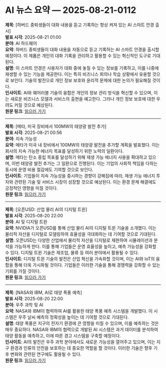 # AI 뉴스 요약 — 2025-08-21-0112

**제목**: [하버드 중퇴생들이 대화 내용을 듣고 기록하는 항상 켜져 있는 AI 스마트 안경 출시]  
**발표 시각**: 2025-08-21 01:00  
**분야**: AI 하드웨어  
**요약**: 하버드 중퇴생들이 대화 내용을 자동으로 듣고 기록하는 AI 스마트 안경을 출시할 예정이다. 이 제품은 개인의 대화 기록을 관리하고 활용할 수 있는 혁신적인 도구로 기대된다.  
**설명**: 이 스마트 안경은 사용자가 대화 중에 놓칠 수 있는 정보를 기록하고, 이를 나중에 재생할 수 있는 기능을 제공한다. 이는 특히 비즈니스 회의나 학습 상황에서 유용할 것으로 보인다. 기술의 발전으로 개인 정보 보호와 윤리적 문제에 대한 논의가 필요해질 것이다.  
**인사이트**: AI와 웨어러블 기술의 융합은 개인의 정보 관리 방식을 혁신할 수 있으며, 이는 새로운 비즈니스 모델과 서비스의 출현을 예고한다. 그러나 개인 정보 보호에 대한 우려도 커질 것으로 예상된다.  
**원문 링크**: [읽으러 가기](https://techcrunch.com/2025/08/20/harvard-dropouts-to-launch-always-on-ai-smart-glasses-that-listen-and-record-every-conversation/)

---

**제목**: [메타, 미국 장비에서 100MW의 태양광 발전 추가]  
**발표 시각**: 2025-08-21 00:56  
**분야**: 지속 가능성  
**요약**: 메타가 미국 내 장비에서 100MW의 태양광 발전을 추가할 계획을 발표했다. 이는 회사의 지속 가능한 에너지 목표를 달성하기 위한 노력의 일환이다.  
**설명**: 메타는 탄소 중립 목표를 달성하기 위해 재생 가능 에너지 사용을 확대하고 있으며, 이번 태양광 발전 추가는 그 일환으로 진행된다. 이는 기업의 사회적 책임을 다하는 동시에 운영 비용 절감에도 기여할 것으로 보인다.  
**인사이트**: 기업들이 지속 가능성을 중시하는 경향이 강해짐에 따라, 재생 가능 에너지 투자와 관련된 기술 및 서비스 시장이 성장할 것으로 예상된다. 이는 환경 문제 해결에도 긍정적인 영향을 미칠 것이다.  
**원문 링크**: [읽으러 가기](https://techcrunch.com/2025/08/20/meta-to-add-100-mw-of-solar-power-from-u-s-gear/)

---

**제목**: [오픈USD: 산업 물리 AI의 디지털 트윈]  
**발표 시각**: 2025-08-20 22:00  
**분야**: AI 및 디지털 트윈  
**요약**: NVIDIA가 오픈USD를 통해 산업 물리 AI의 디지털 트윈 기술을 소개했다. 이는 물리적 자산을 디지털로 모델링하여 효율성을 극대화하는 데 기여할 것으로 기대된다.  
**설명**: 오픈USD는 다양한 산업에서 물리적 자산을 디지털로 재현하여 시뮬레이션과 분석을 가능하게 한다. 이를 통해 기업들은 운영 효율성을 높이고, 예측 가능성을 강화할 수 있다. 디지털 트윈 기술은 제조업, 물류 등 여러 분야에서 활용될 수 있다.  
**인사이트**: 디지털 트윈 기술의 발전은 산업 혁신을 가속화할 것이며, 이는 AI와 IoT의 융합을 통해 더욱 가시화될 것이다. 기업들은 이러한 기술을 통해 경쟁력을 강화할 수 있는 기회를 가질 것이다.  
**원문 링크**: [읽으러 가기](https://blogs.nvidia.com/blog/openusd-digital-twins-industrial-physical-ai/)

---

**제목**: [NASA와 IBM, AI로 태양 폭풍 예측]  
**발표 시각**: 2025-08-20 22:00  
**분야**: 우주 과학 및 AI  
**요약**: NASA와 IBM이 협력하여 AI를 활용한 태양 폭풍 예측 시스템을 개발했다. 이 시스템은 우주 날씨 예측의 정확성을 높이는 데 기여할 것으로 기대된다.  
**설명**: 태양 폭풍은 지구의 전자기 환경에 큰 영향을 미칠 수 있으며, 이를 예측하는 것은 매우 중요하다. NASA와 IBM의 협력으로 개발된 AI 시스템은 과거 데이터를 분석하여 태양 활동을 예측하고, 이에 따른 경고 시스템을 구축할 예정이다.  
**인사이트**: AI의 발전은 우주 과학 분야에서도 새로운 가능성을 열어주고 있으며, 이는 지구 환경과 인류의 안전을 보호하는 데 중요한 역할을 할 것이다. 이러한 기술은 향후 기후 변화와 관련된 연구에도 활용될 수 있다.  
**원문 링크**: [읽으러 가기](https://www.technologyreview.com/2025/08/20/1122163/nasa-ibm-ai-predict-solar-storm/)